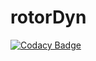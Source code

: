 # rotorDyn

[![Codacy Badge](https://app.codacy.com/project/badge/Grade/4a37505fe0d646a089f039838dbd6f9f)](https://www.codacy.com/gh/saiBit/rotorDyn/dashboard?utm_source=github.com&amp;utm_medium=referral&amp;utm_content=saiBit/rotorDyn&amp;utm_campaign=Badge_Grade)